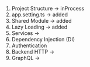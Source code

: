 1.  Project Structure -> inProcess
2.  app.setting.ts -> added
2.  Shared Module -> added
3.  Lazy Loading -> added
4.  Services ->
5.  Dependency Injection (DI)
6.  Authentication
6.  Backend HTTP ->
5.  GraphQL ->

